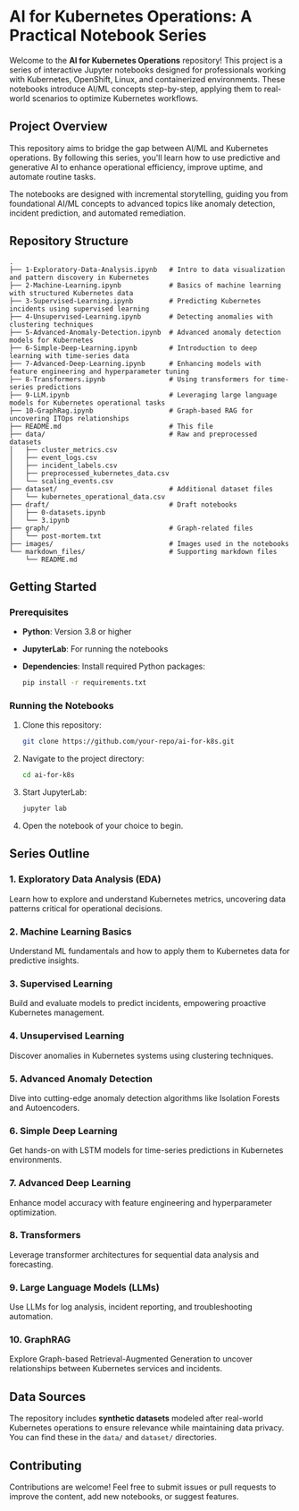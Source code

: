 # AI for Kubernetes Operations: A Practical Notebook Series

Welcome to the **AI for Kubernetes Operations** repository! This project is a series of interactive Jupyter notebooks designed for professionals working with Kubernetes, OpenShift, Linux, and containerized environments. These notebooks introduce AI/ML concepts step-by-step, applying them to real-world scenarios to optimize Kubernetes workflows.

## Project Overview

This repository aims to bridge the gap between AI/ML and Kubernetes operations. By following this series, you'll learn how to use predictive and generative AI to enhance operational efficiency, improve uptime, and automate routine tasks. 

The notebooks are designed with incremental storytelling, guiding you from foundational AI/ML concepts to advanced topics like anomaly detection, incident prediction, and automated remediation.

## Repository Structure

```
.
├── 1-Exploratory-Data-Analysis.ipynb   # Intro to data visualization and pattern discovery in Kubernetes
├── 2-Machine-Learning.ipynb            # Basics of machine learning with structured Kubernetes data
├── 3-Supervised-Learning.ipynb         # Predicting Kubernetes incidents using supervised learning
├── 4-Unsupervised-Learning.ipynb       # Detecting anomalies with clustering techniques
├── 5-Advanced-Anomaly-Detection.ipynb  # Advanced anomaly detection models for Kubernetes
├── 6-Simple-Deep-Learning.ipynb        # Introduction to deep learning with time-series data
├── 7-Advanced-Deep-Learning.ipynb      # Enhancing models with feature engineering and hyperparameter tuning
├── 8-Transformers.ipynb                # Using transformers for time-series predictions
├── 9-LLM.ipynb                         # Leveraging large language models for Kubernetes operational tasks
├── 10-GraphRag.ipynb                   # Graph-based RAG for uncovering ITOps relationships
├── README.md                           # This file
├── data/                               # Raw and preprocessed datasets
│   ├── cluster_metrics.csv
│   ├── event_logs.csv
│   ├── incident_labels.csv
│   ├── preprocessed_kubernetes_data.csv
│   └── scaling_events.csv
├── dataset/                            # Additional dataset files
│   └── kubernetes_operational_data.csv
├── draft/                              # Draft notebooks
│   ├── 0-datasets.ipynb
│   └── 3.ipynb
├── graph/                              # Graph-related files
│   └── post-mortem.txt
├── images/                             # Images used in the notebooks
└── markdown_files/                     # Supporting markdown files
    └── README.md
```

## Getting Started

### Prerequisites

- **Python**: Version 3.8 or higher
- **JupyterLab**: For running the notebooks
- **Dependencies**: Install required Python packages:

  ```bash
  pip install -r requirements.txt
  ```

### Running the Notebooks

1. Clone this repository:

   ```bash
   git clone https://github.com/your-repo/ai-for-k8s.git
   ```

2. Navigate to the project directory:

   ```bash
   cd ai-for-k8s
   ```

3. Start JupyterLab:

   ```bash
   jupyter lab
   ```

4. Open the notebook of your choice to begin.

## Series Outline

### 1. Exploratory Data Analysis (EDA)

Learn how to explore and understand Kubernetes metrics, uncovering data patterns critical for operational decisions.

### 2. Machine Learning Basics

Understand ML fundamentals and how to apply them to Kubernetes data for predictive insights.

### 3. Supervised Learning

Build and evaluate models to predict incidents, empowering proactive Kubernetes management.

### 4. Unsupervised Learning

Discover anomalies in Kubernetes systems using clustering techniques.

### 5. Advanced Anomaly Detection

Dive into cutting-edge anomaly detection algorithms like Isolation Forests and Autoencoders.

### 6. Simple Deep Learning

Get hands-on with LSTM models for time-series predictions in Kubernetes environments.

### 7. Advanced Deep Learning

Enhance model accuracy with feature engineering and hyperparameter optimization.

### 8. Transformers

Leverage transformer architectures for sequential data analysis and forecasting.

### 9. Large Language Models (LLMs)

Use LLMs for log analysis, incident reporting, and troubleshooting automation.

### 10. GraphRAG

Explore Graph-based Retrieval-Augmented Generation to uncover relationships between Kubernetes services and incidents.

## Data Sources

The repository includes **synthetic datasets** modeled after real-world Kubernetes operations to ensure relevance while maintaining data privacy. You can find these in the `data/` and `dataset/` directories.

## Contributing

Contributions are welcome! Feel free to submit issues or pull requests to improve the content, add new notebooks, or suggest features.
